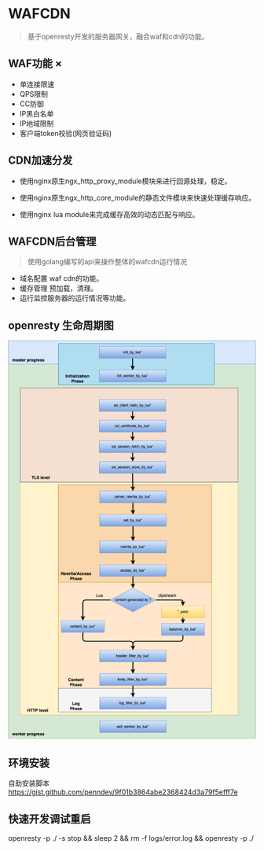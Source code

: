 # WAFCDN

> 基于openresty开发的服务器网关，融合waf和cdn的功能。

## WAF功能 ×


- 单连接限速
- QPS限制
- CC防御
- IP黑白名单
- IP地域限制
- 客户端token校验(网页验证码)

## CDN加速分发

- 使用nginx原生ngx_http_proxy_module模块来进行回源处理，稳定。

- 使用nginx原生ngx_http_core_module的静态文件模块来快速处理缓存响应。

- 使用nginx lua module来完成缓存高效的动态匹配与响应。

## WAFCDN后台管理

> 使用golang编写的api来操作整体的wafcdn运行情况 

- 域名配置 waf cdn的功能。
- 缓存管理 预加载，清理。
- 运行监控服务器的运行情况等功能。


## openresty 生命周期图

![流程图](https://raw.githubusercontent.com/openresty/lua-nginx-module/refs/heads/master/doc/images/lua_nginx_modules_directives.drawio.png)

## 环境安装

自助安装脚本 https://gist.github.com/penndev/9f01b3864abe2368424d3a79f5efff7e


## 快速开发调试重启
openresty -p ./ -s stop && sleep 2 && rm -f logs/error.log && openresty -p ./